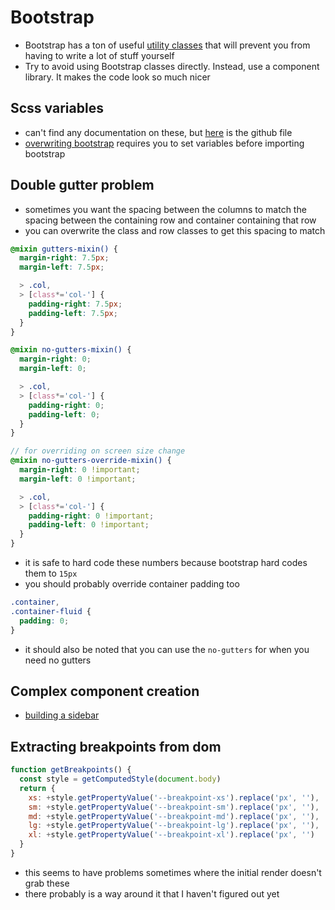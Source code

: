 # Bootstrap

- Bootstrap has a ton of useful [utility classes](https://getbootstrap.com/docs/4.0/utilities/flex/) that will prevent you from having to write a lot of stuff yourself
- Try to avoid using Bootstrap classes directly. Instead, use a component library. It makes the code look so much nicer

## Scss variables
- can't find any documentation on these, but [here](https://github.com/twbs/bootstrap/blob/main/scss/_variables.scss) is the github file
- [overwriting bootstrap](https://stackoverflow.com/questions/38792005/how-to-change-the-bootstrap-primary-color) requires you to set variables before importing bootstrap

## Double gutter problem
- sometimes you want the spacing between the columns to match the spacing between the containing row and container containing that row
- you can overwrite the class and row classes to get this spacing to match
```scss
@mixin gutters-mixin() {
  margin-right: 7.5px;
  margin-left: 7.5px;

  > .col,
  > [class*='col-'] {
    padding-right: 7.5px;
    padding-left: 7.5px;
  }
}

@mixin no-gutters-mixin() {
  margin-right: 0;
  margin-left: 0;

  > .col,
  > [class*='col-'] {
    padding-right: 0;
    padding-left: 0;
  }
}

// for overriding on screen size change
@mixin no-gutters-override-mixin() {
  margin-right: 0 !important;
  margin-left: 0 !important;

  > .col,
  > [class*='col-'] {
    padding-right: 0 !important;
    padding-left: 0 !important;
  }
}
```
  - it is safe to hard code these numbers because bootstrap hard codes them to `15px`
- you should probably override container padding too
```scss
.container,
.container-fluid {
  padding: 0;
}
```
- it should also be noted that you can use the `no-gutters` for when you need no gutters

## Complex component creation
- [building a sidebar](https://bootstrapious.com/p/bootstrap-sidebar)

## Extracting breakpoints from dom
```js
function getBreakpoints() {
  const style = getComputedStyle(document.body)
  return {
    xs: +style.getPropertyValue('--breakpoint-xs').replace('px', ''),
    sm: +style.getPropertyValue('--breakpoint-sm').replace('px', ''),
    md: +style.getPropertyValue('--breakpoint-md').replace('px', ''),
    lg: +style.getPropertyValue('--breakpoint-lg').replace('px', ''),
    xl: +style.getPropertyValue('--breakpoint-xl').replace('px', '')
  }
}
```
- this seems to have problems sometimes where the initial render doesn't grab these
- there probably is a way around it that I haven't figured out yet